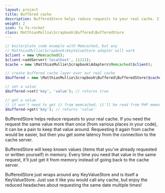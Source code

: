 ```yaml
---
layout: project
title: Buffered cache
description: BufferedStore helps reduce requests to your real cache. If you need the request the same value more than once (from various places in your code), it can be a pain to keep that value around. Requesting it again from cache would be easier, but then you get some latency from the connection to the cache server.
weight: 2
icon: fa fa-rocket
class: MatthiasMullie\Scrapbook\Buffered\BufferedStore
---
```


```php
// boilerplate code example with Memcached, but any
// MatthiasMullie\Scrapbook\KeyValueStore adapter will work
$client = new \Memcached();
$client->addServer('localhost', 11211);
$cache = new \MatthiasMullie\Scrapbook\Adapters\Memcached($client);

// create buffered cache layer over our real cache
$buffered = new \MatthiasMullie\Scrapbook\Buffered\BufferedStore($cache);

// set a value
$buffered->set('key', 'value'); // returns true

// get a value
// it won't need to get it from memcached, it'll be read from PHP memory
$buffered->get('key'); // returns 'value'
```

BufferedStore helps reduce requests to your real cache. If you need the request
the same value more than once (from various places in your code), it can be a
pain to keep that value around. Requesting it again from cache would be easier,
but then you get some latency from the connection to the cache server.

BufferedStore will keep known values (items that you've already requested or
written yourself) in memory. Every time you need that value in the same request,
it'll just get it from memory instead of going back to the cache server.

BufferedStore just wraps around any KeyValueStore and is itself a KeyValueStore.
Just use it like you would call any cache, but enjoy the reduced headaches about
requesting the same date multiple times!

